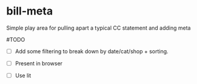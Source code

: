 # bill-meta
Simple play area for pulling apart a typical CC statement and adding meta

#TODO

- [ ] Add some filtering to break down by date/cat/shop + sorting.
- [ ] Present in browser
- [ ] Use lit

